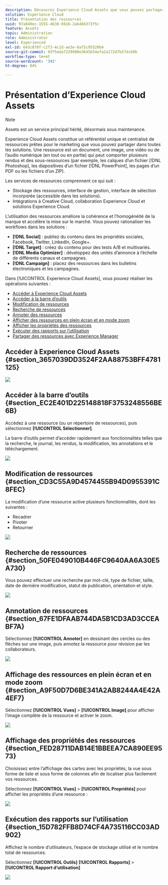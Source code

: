 ```yaml
---
description: Découvrez Experience Cloud Assets que vous pouvez partager entre les solutions.
solution: Experience Cloud
title: Présentation des ressources
uuid: 97a849ec-1555-4630-9416-2ab484373f5c
feature: Assets
topic: Administration
role: Administrator
level: Experienced
exl-id: 643c878f-c2f3-4c1d-ae3e-6a75c95520b4
source-git-commit: 93f5eda7229990e3645b54efa2a172d7b57dcb9b
workflow-type: tm+mt
source-wordcount: '343'
ht-degree: 84%

---
```


# Présentation d’Experience Cloud Assets

>[!NOTE]
>
>Assets est un service principal hérité, désormais sous maintenance.

Experience Cloud Assets constitue un référentiel unique et centralisé de ressources prêtes pour le marketing que vous pouvez partager dans toutes les solutions. Une ressource est un document, une image, une vidéo ou de lʼaudio numérique (en tout ou en partie) qui peut comporter plusieurs rendus et des sous-ressources (par exemple, les calques dʼun fichier [!DNL Photoshop], les diapositives dʼun fichier [!DNL PowerPoint], les pages dʼun PDF ou les fichiers dʼun ZIP).

Les services de ressources comprennent ce qui suit :

* Stockage des ressources, interface de gestion, interface de sélection incorporée (accessible dans les solutions).
* Intégrations à Creative Cloud, collaboration Experience Cloud et solutions Experience Cloud.

L’utilisation des ressources améliore la cohérence et l’homogénéité de la marque et accélère la mise sur le marché. Vous pouvez rationaliser les workflows dans les solutions :

* **[!DNL Social]** : publiez du contenu dans les propriétés sociales, Facebook, Twitter, LinkedIn, Google+.
* **[!DNL Target]** : créez du contenu pour des tests A/B et multivariés.
* **[!DNL Media Optimizer]** : développez des unités d’annonce à l’échelle de différents canaux et campagnes.
* **[!DNL Campaign]** : placez des ressources dans les bulletins électroniques et les campagnes.

Dans [!UICONTROL Experience Cloud Assets], vous pouvez réaliser les opérations suivantes :

* [Accéder à Experience Cloud Assets](experience-cloud-assets.md#section_3657039DD3524F2AA88753BFF4781125)
* [Accéder à la barre d’outils](experience-cloud-assets.md#section_EC2E401D225148818F3753248556BE6B)
* [Modification de ressources](experience-cloud-assets.md#section_CD3C55A9D4574455B94D0955391C8FEC)
* [Recherche de ressources](experience-cloud-assets.md#section_50FE049010B446FC9640AA6A30E5A730)
* [Annoter des ressources](experience-cloud-assets.md#section_67FE1DFAAB744DA5B1CD3AD3CCEABF7A)
* [Afficher des ressources en plein écran et en mode zoom](experience-cloud-assets.md#section_A9F50D7D6BE341A2AB8244A4E42A4EF7)
* [Afficher les propriétés des ressources](experience-cloud-assets.md#section_FED28711DAB14E1BBEEA7CA890EE9573)
* [Exécuter des rapports sur l’utilisation](experience-cloud-assets.md#section_15D782FFB8D74CF4A735116CC03AD902)
* [Partager des ressources avec Experience Manager](experience-cloud-assets.md#section_45C1B72F4D274F54BC6CCB64D2580AC5)

## Accéder à Experience Cloud Assets {#section_3657039DD3524F2AA88753BFF4781125}

![](assets/asset-nav.png)

## Accéder à la barre d’outils {#section_EC2E401D225148818F3753248556BE6B}

Accédez à une ressource (ou un répertoire de ressources), puis sélectionnez **[!UICONTROL Sélectionner]**.

La barre d’outils permet d’accéder rapidement aux fonctionnalités telles que la recherche, le journal, les rendus, la modification, les annotations et le téléchargement.

![](assets/asset-tools.png)

## Modification de ressources {#section_CD3C55A9D4574455B94D0955391C8FEC}

La modification d’une ressource active plusieurs fonctionnalités, dont les suivantes :

* Recadrer
* Pivoter
* Retourner

![](assets/asset-edit.png)

## Recherche de ressources {#section_50FE049010B446FC9640AA6A30E5A730}

Vous pouvez effectuer une recherche par mot-clé, type de fichier, taille, date de dernière modification, statut de publication, orientation et style.

![](assets/asset-search.png)

## Annotation de ressources {#section_67FE1DFAAB744DA5B1CD3AD3CCEABF7A}

Sélectionnez **[!UICONTROL Annoter]** en dessinant des cercles ou des flèches sur une image, puis annotez la ressource pour révision par les collaborateurs.

![](assets/assets-annotate.png)

## Affichage des ressources en plein écran et en mode zoom {#section_A9F50D7D6BE341A2AB8244A4E42A4EF7}

Sélectionnez **[!UICONTROL Vues]** > **[!UICONTROL Image]** pour afficher l’image complète de la ressource et activer le zoom.

![](assets/asset-zoom.png)

## Affichage des propriétés des ressources {#section_FED28711DAB14E1BBEEA7CA890EE9573}

Choisissez entre l’affichage des cartes avec les propriétés, la vue sous forme de liste et sous forme de colonnes afin de localiser plus facilement vos ressources.

Sélectionnez **[!UICONTROL Vues]** > **[!UICONTROL Propriétés]** pour afficher les propriétés d’une ressource :

![](assets/asset-properties.png)

## Exécution des rapports sur l’utilisation {#section_15D782FFB8D74CF4A735116CC03AD902}

Affichez le nombre d’utilisateurs, l’espace de stockage utilisé et le nombre total de ressources.

Sélectionnez **[!UICONTROL Outils]** **[!UICONTROL Rapports]** > **[!UICONTROL Rapport d’utilisation]**

![](assets/assets-usage-report.png)
